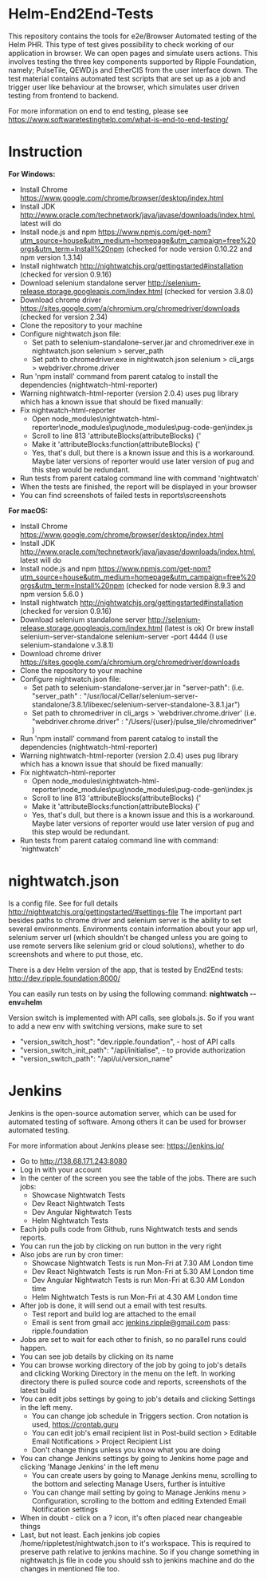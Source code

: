# Helm-End2End-Tests

This repository contains the tools for e2e/Browser Automated testing of the Helm PHR. This type of test gives possibility to check working of our application in browser. 
We can open pages and simulate users actions. This involves testing the three key components supported by Ripple Foundation, namely; PulseTile, QEWD.js and EtherCIS from the user interface down. The test material contains automated test scripts that are set up as a job and trigger user like behaviour at the browser, which simulates user driven testing from frontend to backend. 

For more information on end to end testing, please see 
https://www.softwaretestinghelp.com/what-is-end-to-end-testing/

# Instruction
**For Windows:**

* Install Chrome https://www.google.com/chrome/browser/desktop/index.html
* Install JDK http://www.oracle.com/technetwork/java/javase/downloads/index.html, latest will do
* Install node.js and npm https://www.npmjs.com/get-npm?utm_source=house&utm_medium=homepage&utm_campaign=free%20orgs&utm_term=Install%20npm (checked for node version 0.10.22 and npm version 1.3.14)
* Install nightwatch http://nightwatchjs.org/gettingstarted#installation (checked for version 0.9.16)
* Download selenium standalone server http://selenium-release.storage.googleapis.com/index.html (checked for version 3.8.0)
* Download chrome driver https://sites.google.com/a/chromium.org/chromedriver/downloads (checked for version 2.34)
* Clone the repository to your machine
* Configure nightwatch.json file:
    * Set path to selenium-standalone-server.jar and chromedriver.exe in nightwatch.json selenium > server_path
    * Set path to chromedriver.exe in nightwatch.json selenium > cli_args > webdriver.chrome.driver
* Run 'npm install' command from parent catalog to install the dependencies (nightwatch-html-reporter)
* Warning nightwatch-html-reporter (version 2.0.4) uses pug library which has a known issue that should be fixed manually:
* Fix nightwatch-html-reporter
    * Open node_modules\nightwatch-html-reporter\node_modules\pug\node_modules\pug-code-gen\index.js
    * Scroll to line 813 'attributeBlocks(attributeBlocks) {'
    * Make it 'attributeBlocks:function(attributeBlocks) {'
    * Yes, that's dull, but there is a known issue and this is a workaround. Maybe later versions of reporter would use later version of pug and this step would be redundant.
* Run tests from parent catalog command line with command 'nightwatch'
* When the tests are finished, the report will be displayed in your browser
* You can find screenshots of failed tests in reports\screenshots


**For macOS:**

* Install Chrome https://www.google.com/chrome/browser/desktop/index.html
* Install JDK http://www.oracle.com/technetwork/java/javase/downloads/index.html, latest will do
* Install node.js and npm https://www.npmjs.com/get-npm?utm_source=house&utm_medium=homepage&utm_campaign=free%20orgs&utm_term=Install%20npm (checked for node version 8.9.3 and npm version 5.6.0 )
* Install nightwatch http://nightwatchjs.org/gettingstarted#installation (checked for version 0.9.16)
* Download selenium standalone server http://selenium-release.storage.googleapis.com/index.html (latest is ok) Or brew install selenium-server-standalone selenium-server -port 4444 (I use selenium-standalone v.3.8.1)
* Download chrome driver https://sites.google.com/a/chromium.org/chromedriver/downloads
* Clone the repository to your machine
* Configure nightwatch.json file:
    * Set path to selenium-standalone-server.jar in "server-path": (i.e. "server_path" : "/usr/local/Cellar/selenium-server-standalone/3.8.1/libexec/selenium-server-standalone-3.8.1.jar")
    * Set path to chromedriver in cli_args > 'webdriver.chrome.driver' (i.e. "webdriver.chrome.driver" : "/Users/{user}/pulse_tile/chromedriver" )
* Run 'npm install' command from parent catalog to install the dependencies (nightwatch-html-reporter)
* Warning nightwatch-html-reporter (version 2.0.4) uses pug library which has a known issue that should be fixed manually:
* Fix nightwatch-html-reporter
    * Open node_modules\nightwatch-html-reporter\node_modules\pug\node_modules\pug-code-gen\index.js
    * Scroll to line 813 'attributeBlocks(attributeBlocks) {'
    * Make it 'attributeBlocks:function(attributeBlocks) {'
    * Yes, that's dull, but there is a known issue and this is a workaround. Maybe later versions of reporter would use later version of pug and this step would be redundant.
* Run tests from parent catalog command line with command: 'nightwatch'


# nightwatch.json
Is a config file. See for full details http://nightwatchjs.org/gettingstarted/#settings-file 
The important part besides paths to chrome driver and selenium server is the ability to set several environments. Environments contain information about your app url, selenium server url (which shouldn't be changed unless you are going to use remote servers like selenium grid or cloud solutions), whether to do screenshots and where to put those, etc. 

There is a dev Helm version of the app, that is tested by End2End tests: http://dev.ripple.foundation:8000/

You can easily run tests on by using the following command: **nightwatch --env=helm**

Version switch is implemented with API calls, see globals.js. So if you want to add a new env with switching versions, make sure to set

* "version_switch_host": "dev.ripple.foundation", - host of API calls
* "version_switch_init_path": "/api/initialise", - to provide authorization
* "version_switch_path": "/api/ui/version_name"

# Jenkins
Jenkins is the open-source automation server, which can be used for automated testing of software. Among others it can be used for browser automated testing.

For more information about Jenkins please see:
https://jenkins.io/

* Go to http://138.68.171.243:8080
* Log in with your account
* In the center of the screen you see the table of the jobs. There are such jobs:
    * Showcase Nightwatch Tests
    * Dev React Nightwatch Tests
    * Dev Angular Nightwatch Tests
    * Helm Nightwatch Tests
* Each job pulls code from Github, runs Nightwatch tests and sends reports.
* You can run the job by clicking on run button in the very right
* Also jobs are run by cron timer:
    * Showcase Nightwatch Tests is run Mon-Fri at 7.30 AM London time
    * Dev React Nightwatch Tests is run Mon-Fri at 5.30 AM London time
    * Dev Angular Nightwatch Tests is run Mon-Fri at 6.30 AM London time
    * Helm Nightwatch Tests is run Mon-Fri at 4.30 AM London time
* After job is done, it will send out a email with test results.
    * Test report and build log are attached to the email
    * Email is sent from gmail acc jenkins.ripple@gmail.com pass: ripple.foundation
* Jobs are set to wait for each other to finish, so no parallel runs could happen.
* You can see job details by clicking on its name
* You can browse working directory of the job by going to job's details and clicking Working Directory in the menu on the left. In working directory there is pulled source code and reports, screenshots of the latest build
* You can edit jobs settings by going to job's details and clicking Settings in the left meny.
    * You can change job schedule in Triggers section. Cron notation is used, https://crontab.guru
    * You can edit job's email recipient list in Post-build section > Editable Email Notifications > Project Recipient List
    * Don't change things unless you know what you are doing
* You can change Jenkins settings by going to Jenkins home page and clicking 'Manage Jenkins' in the left menu
    * You can create users by going to Manage Jenkins menu, scrolling to the bottom and selecting Manage Users, further is intuitive
    * You can change mail setting by going to Manage Jenkins menu > Configuration, scrolling to the bottom and editing Extended Email Notification settings
* When in doubt - click on a ? icon, it's often placed near changeable things
* Last, but not least. Each jenkins job copies /home/rippletest/nightwatch.json to it's workspace. This is required to preserve path relative to jenkins machine. So if you change something in nightwatch.js file in code you should ssh to jenkins machine and do the changes in mentioned file too.
